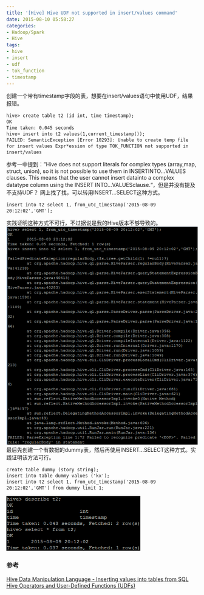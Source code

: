 ```yaml
---
title: '[Hive] Hive UDF not supported in insert/values command'
date: 2015-08-10 05:58:27
categories: 
- Hadoop/Spark
- Hive
tags: 
- hive
- insert
- udf
- tok_function
- timestamp
---
```

创建一个带有timestamp字段的表，想要在insert/values语句中使用UDF，结果报错。
```
hive> create table t2 (id int, time timestamp);
OK
Time taken: 0.045 seconds
hive> insert into t2 values(1,current_timestamp());
FAILED: SemanticException [Error 10293]: Unable to create temp file for insert values Expr*ession of type TOK_FUNCTION not supported in insert/values
```

参考一中提到：”Hive does not support literals for complex types (array,map, struct, union), so it is not possible to use them in INSERTINTO...VALUES clauses. This means that the user cannot insert datainto a complex datatype column using the INSERT INTO...VALUESclause.“，但是并没有提及不支持UDF？
网上找了找，可以转用INSERT...SELECT这种方式。
```
insert into t2 select 1, from_utc_timestamp('2015-08-09 20:12:02','GMT');
```

实践证明这种方式不可行，不过据说是我的Hive版本不够导致的。
![[Hive] Hive UDF not supported in insert/values command](/images/2015/8/0026uWfMzy78eqDYKF278.png)
最后先创建一个有数据的dummy表，然后再使用INSERT...SELECT这种方式。实践证明该方法可行。
```
create table dummy (story string);
insert into table dummy values ('kx');
insert into t2 select 1, from_utc_timestamp('2015-08-09 20:12:02','GMT') from dummy limit 1;
```
![[Hive] Hive UDF not supported in insert/values command](/images/2015/8/0026uWfMzy78er6pjyv5f.png)

### 参考

[Hive Data Manipulation Language - Inserting values into tables from SQL](https://cwiki.apache.org/confluence/display/Hive/LanguageManual+DML#LanguageManualDML-InsertingdataintoHiveTablesfromqueries)  
[Hive Operators and User-Defined Functions (UDFs)](https://cwiki.apache.org/confluence/display/Hive/LanguageManual+UDF)  
